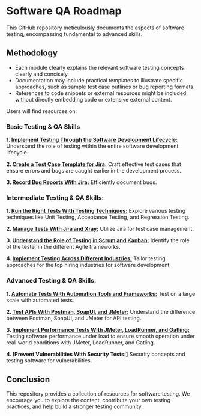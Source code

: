 # Software QA Roadmap

This GitHub repository meticulously documents the aspects of software testing, encompassing fundamental to advanced skills.

## Methodology

- Each module clearly explains the relevant software testing concepts clearly and concisely.
- Documentation may include practical templates to illustrate specific approaches, such as sample test case outlines or bug reporting formats.
- References to code snippets or external resources might be included, without directly embedding code or extensive external content.

Users will find resources on:

### Basic Testing & QA Skills

**1. [Implement Testing Through the Software Development Lifecycle:](https://github.com/amandaestevez/softwareqa/blob/2b9b084462cab0a0ce683e9a8099b741d3c6d199/00-IMPLEMENT-TESTING-THROUGH-SDLC/README.md)** Understand the role of testing within the entire software development lifecycle.

**2. [Create a Test Case Template for Jira:](https://github.com/amandaestevez/softwareqa/blob/72939780c3d53526f7d4e4cb9c5301e9d528138f/01-CREATE-A-TEST-CASE-TEMPLATE-FOR-JIRA/README.md)** Craft effective test cases that ensure errors and bugs are caught earlier in the development process.

**3. [Record Bug Reports With Jira:](https://github.com/amandaestevez/softwareqa/blob/3bf06878e50ae4b9b4972e9a36a14020e8cdc194/02-RECORD-BUG-REPORTS-WITH-JIRA/README.md)** Efficiently document bugs.

### Intermediate Testing & QA Skills:

**1. [Run the Right Tests With Testing Techniques:](https://github.com/amandaestevez/softwareqa/blob/73aa49867778886c39a62fbcd167cdf0b1f0f736/03-RUN-THE-RIGHT-TESTS-WITH-TESTING-TECHNIQUES/README.md)** Explore various testing techniques like Unit Testing, Acceptance Testing, and Regression Testing.

**2. [Manage Tests With Jira and Xray:](https://github.com/amandaestevez/softwareqa/blob/de1f6b6a3cfe5a08bfffca3e5dc726907a7b456f/04-TEST-MANAGEMENT-TOOLS/README.md)**  Utilize Jira for test case management.

**3. [Understand the Role of Testing in Scrum and Kanban:](https://github.com/amandaestevez/softwareqa/blob/e30b29e2433384effc6fdb599e6832b2af45bfcf/05-UNDERSTAND-THE-ROLE-OF-TESTING-IN-SCRUM-AND-KANBAN/README.md)**  Identify the role of the tester in the different Agile frameworks.

**4. [Implement Testing Across Different Industries:](https://github.com/amandaestevez/softwareqa/blob/68bb3f34ffd140e5faf4010aa273335467a2d864/06-IMPLEMENT-TESTING-ACROSS-DIFFERENT-INDUSTRIES/README.md)** Tailor testing approaches for the top hiring industries for software development.

### Advanced Testing & QA Skills:

**1. [Automate Tests With Automation Tools and Frameworks:](https://github.com/amandaestevez/softwareqa/tree/f614f3c67c744aa1b8cc5297f656a883d8f804d0/07-AUTOMATE-TESTS-WITH-AUTOMATION-TOOLS-AND-FRAMEWORKS)** Test on a large scale with automated tests.

**2. [Test APIs With Postman, SoapUI, and JMeter:](https://github.com/amandaestevez/softwareqa/tree/1ab8dcf7318a54e5c357799bf642ad7f950f4688/08-TEST-APIS-WITH-POSTMAN-SOAPUI-AND-JMETER)** Understand the difference between Postman, SoapUI, and JMeter for API testing.

**3. [Implement Performance Tests With JMeter, LoadRunner, and Gatling:](https://github.com/amandaestevez/softwareqa/tree/5090b2cda05c253c43e67b24cca3659fbd4edc84/08-COMPARING-JMETER-LOADRUNNER-GATLING)** Testing software performance under load to ensure smooth operation under real-world conditions with JMeter, LoadRunner, and Gatling.

**4. [Prevent Vulnerabilities With Security Tests:]** Security concepts and testing software for vulnerabilities.

## Conclusion
This repository provides a collection of resources for software testing. We encourage you to explore the content, contribute your own testing practices, and help build a stronger testing community.

